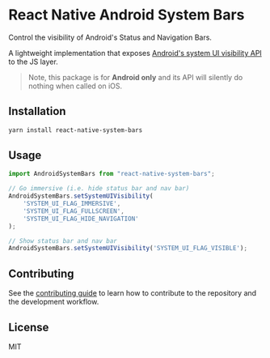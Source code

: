 # React Native Android System Bars

Control the visibility of Android's Status and Navigation Bars.

A lightweight implementation that exposes [Android's system UI visibility API](https://developer.android.com/training/system-ui) to the JS layer. 

> Note, this package is for **Android only** and its API will silently do nothing when called on iOS.

## Installation

```sh
yarn install react-native-system-bars
```

## Usage

```typescript
import AndroidSystemBars from "react-native-system-bars";

// Go immersive (i.e. hide status bar and nav bar)
AndroidSystemBars.setSystemUIVisibility(
    'SYSTEM_UI_FLAG_IMMERSIVE',
    'SYSTEM_UI_FLAG_FULLSCREEN',
    'SYSTEM_UI_FLAG_HIDE_NAVIGATION'
);

// Show status bar and nav bar
AndroidSystemBars.setSystemUIVisibility('SYSTEM_UI_FLAG_VISIBLE');
```

## Contributing

See the [contributing guide](CONTRIBUTING.md) to learn how to contribute to the repository and the development workflow.

## License

MIT
